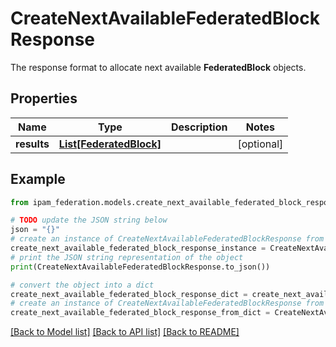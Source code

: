# CreateNextAvailableFederatedBlockResponse

The response format to allocate next available __FederatedBlock__ objects.

## Properties

Name | Type | Description | Notes
------------ | ------------- | ------------- | -------------
**results** | [**List[FederatedBlock]**](FederatedBlock.md) |  | [optional] 

## Example

```python
from ipam_federation.models.create_next_available_federated_block_response import CreateNextAvailableFederatedBlockResponse

# TODO update the JSON string below
json = "{}"
# create an instance of CreateNextAvailableFederatedBlockResponse from a JSON string
create_next_available_federated_block_response_instance = CreateNextAvailableFederatedBlockResponse.from_json(json)
# print the JSON string representation of the object
print(CreateNextAvailableFederatedBlockResponse.to_json())

# convert the object into a dict
create_next_available_federated_block_response_dict = create_next_available_federated_block_response_instance.to_dict()
# create an instance of CreateNextAvailableFederatedBlockResponse from a dict
create_next_available_federated_block_response_from_dict = CreateNextAvailableFederatedBlockResponse.from_dict(create_next_available_federated_block_response_dict)
```
[[Back to Model list]](../README.md#documentation-for-models) [[Back to API list]](../README.md#documentation-for-api-endpoints) [[Back to README]](../README.md)


